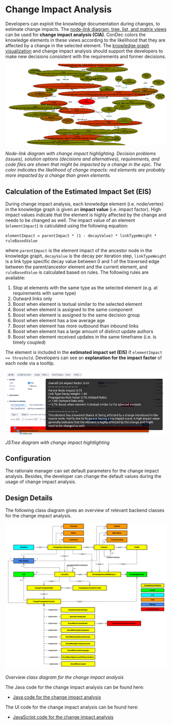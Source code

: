 # Change Impact Analysis

Developers can exploit the knowledge documentation during changes, to estimate change impacts.
The [node-link diagram, tree, list, and matrix views](knowledge-visualization.md) can be used for **change impact analysis (CIA)**.
ConDec colors the knowledge elements in these views according to the likelihood that they are affected by a change in the selected element.
The [knowledge graph visualization](knowledge-visualization.md) and change impact analysis should support the developers to make new decisions consistent with the requirements and former decisions.

![Node-link diagram with change impact highlighting](../screenshots/change_impact_analysis_user_story_ise2020_graph.png)

*Node-link diagram with change impact highlighting. 
Decision problems (issues), solution options (decisions and alternatives), requirements, and code files are shown that might be impacted by a change in the epic. 
The color indicates the likelihood of change impacts: 
red elements are probably more impacted by a change than green elements.*

## Calculation of the Estimated Impact Set (EIS)

During change impact analysis, each knowledge element (i.e. node/vertex) in the knowledge graph is given an **impact value** (i.e. impact factor). 
High impact values indicate that the element is highly affected by the change and needs to be changed as well. 
The impact value of an element (`elementImpact`) is calculated using the following equation:

```
elementImpact = parentImpact * (1 - decayValue) * linkTypeWeight * ruleBasedValue
```

where `parentImpact` is the element impact of the ancestor node in the knowledge graph, 
`decayValue` is the decay per iteration step, `linkTypeWeight` is a link type specific decay value between 0 and 1 of the traversed edge between the parent/ancestor element and the current element, 
and `ruleBasedValue` is calculated based on rules. The following rules are available:

1. Stop at elements with the same type as the selected element (e.g. at requirements with same type)
2. Outward links only
3. Boost when element is textual similar to the selected element
4. Boost when element is assigned to the same component
5. Boost when element is assigned to the same decision group
6. Boost when element has a low average age
7. Boost when element has more outbound than inbound links 
8. Boost when element has a large amount of distinct update authors
9. Boost when element received updates in the same timeframe (i.e. is timely coupled)

The element is included in the **estimated impact set (EIS)** if `elementImpact >= threshold`.
Developers can see an **explanation for the impact factor** of each node via a tooltip.

![JSTree diagram with change impact highlighting](../screenshots/change_impact_analysis_treeview_tooltip.png)

*JSTree diagram with change impact hightlighting*

## Configuration
The rationale manager can set default parameters for the change impact analysis.
Besides, the developer can change the default values during the usage of change impact analysis.

## Design Details
The following class diagram gives an overview of relevant backend classes for the change impact analysis.

![Overview class diagram](../screenshots/change_impact_analysis_class_diagram.png)

*Overview class diagram for the change impact analysis*

The Java code for the change impact analysis can be found here:

- [Java code for the change impact analysis](../../src/main/java/de/uhd/ifi/se/decision/management/jira/changeimpactanalysis)

The UI code for the change impact analysis can be found here:

- [JavaScript code for the change impact analysis](../../src/main/resources/js/changeimpactanalysis)
